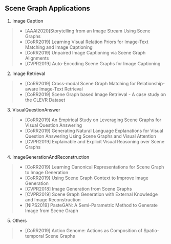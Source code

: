 ## Scene Graph Applications
1. Image Caption
> - [AAAI2020]Storytelling from an Image Stream Using Scene Graphs
> - [CoRR2019] Learning Visual Relation Priors for Image-Text Matching and Image Captioning
> - [CoRR2019] Unpaired Image Captioning via Scene Graph Alignments
> - [CVPR2019] Auto-Encoding Scene Graphs for Image Captioning

2. Image Retrieval
> - [CoRR2019] Cross-modal Scene Graph Matching for Relationship-aware Image-Text Retrieval
> - [CoRR2019] Scene Graph based Image Retrieval - A case study on the CLEVR Dataset

3. VisualQuestionAnswer
> - [CoRR2019] An Empirical Study on Leveraging Scene Graphs for Visual Question Answering
> - [CoRR2019] Generating Natural Language Explanations for Visual Question Answering Using Scene Graphs and Visual Attention
> - [CVPR2019] Explainable and Explicit Visual Reasoning over Scene Graphs

4. ImageGenerationAndReconstruction
> - [CoRR2019] Learning Canonical Representations for Scene Graph to Image Generation
> - [CoRR2019] Using Scene Graph Context to Improve Image Generation
> - [CVPR2018] Image Generation from Scene Graphs
> - [CVPR2019] Scene Graph Generation with External Knowledge and Image Reconstruction
> - [NIPS2019] PasteGAN: A Semi-Parametric Method to Generate Image from Scene Graph

5. Others
> - [CoRR2019] Action Genome: Actions as Composition of Spatio-temporal Scene Graphs



